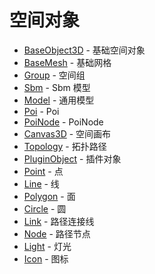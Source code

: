 # 空间对象

- [BaseObject3D](./BaseObject3D.html) - 基础空间对象
- [BaseMesh](./BaseMesh.html) - 基础网格
- [Group](./Group.html) - 空间组
- [Sbm](./Sbm.html) - Sbm 模型
- [Model](./Model.html) - 通用模型
- [Poi](./Poi.html) - Poi
- [PoiNode](./PoiNode.html) - PoiNode
- [Canvas3D](./Canvas3D.html) - 空间画布
- [Topology](./Topology.html) - 拓扑路径
- [PluginObject](./PluginObject.html) - 插件对象
- [Point](./Point.html) - 点
- [Line](./Line.html) - 线
- [Polygon](./Polygon.html) - 面
- [Circle](./Circle.html) - 圆
- [Link](./Link.html) - 路径连接线
- [Node](./Node.html) - 路径节点
- [Light](./Light.html) - 灯光
- [Icon](./Icon.html) - 图标

